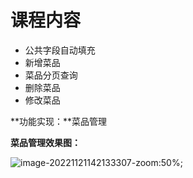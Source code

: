 # 课程内容

- 公共字段自动填充
- 新增菜品
- 菜品分页查询
- 删除菜品
- 修改菜品

**功能实现：**菜品管理

**菜品管理效果图：**

![image-20221121142133307-zoom:50%;](assets/image-20221121142133307.png)

